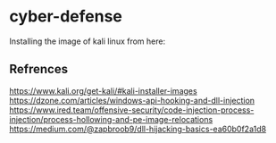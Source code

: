 # cyber-defense

Installing the image of kali linux from here:


## Refrences
https://www.kali.org/get-kali/#kali-installer-images
https://dzone.com/articles/windows-api-hooking-and-dll-injection
https://www.ired.team/offensive-security/code-injection-process-injection/process-hollowing-and-pe-image-relocations
https://medium.com/@zapbroob9/dll-hijacking-basics-ea60b0f2a1d8
